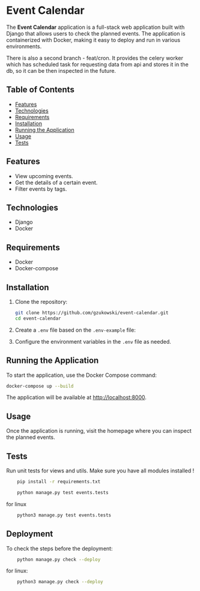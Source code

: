 # Event Calendar

The **Event Calendar** application is a full-stack web application built with Django that allows users to check the planned events. The application is containerized with Docker, making it easy to deploy and run in various environments.

There is also a second branch - feat/cron. It provides the celery worker which has scheduled task for requesting data from api and stores it in the db, so it can be then inspected in the future.

## Table of Contents

- [Features](#features)
- [Technologies](#technologies)
- [Requirements](#requirements)
- [Installation](#installation)
- [Running the Application](#running-the-application)
- [Usage](#usage)
- [Tests](#tests)


## Features

- View upcoming events.
- Get the details of a certain event.
- Filter events by tags.

## Technologies

- Django
- Docker

## Requirements

- Docker
- Docker-compose

## Installation

1. Clone the repository:

   ```bash
   git clone https://github.com/gzukowski/event-calendar.git
   cd event-calendar
   ```

2. Create a `.env` file based on the `.env-example` file:


3. Configure the environment variables in the `.env` file as needed.

## Running the Application

To start the application, use the Docker Compose command:

```bash
docker-compose up --build
```

The application will be available at [http://localhost:8000](http://localhost:8000).

## Usage

Once the application is running, visit the homepage where you can inspect the planned events.

## Tests
Run unit tests for views and utils. Make sure you have all modules installed !

```bash
    pip install -r requirements.txt
```

```bash
    python manage.py test events.tests
```

for linux

```bash
    python3 manage.py test events.tests
```

## Deployment
To check the steps before the deployment:

```bash
    python manage.py check --deploy
```
for linux:

```bash
    python3 manage.py check --deploy
```